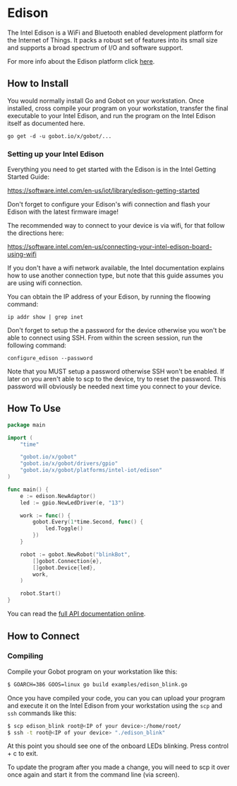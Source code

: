 # Edison

The Intel Edison is a WiFi and Bluetooth enabled development platform for the Internet of Things. It packs a robust set of features into its small size and supports a broad spectrum of I/O and software support.

For more info about the Edison platform click [here](http://www.intel.com/content/www/us/en/do-it-yourself/edison.html).

## How to Install

You would normally install Go and Gobot on your workstation. Once installed, cross compile your program on your workstation, transfer the final executable to your Intel Edison, and run the program on the Intel Edison itself as documented here.

```
go get -d -u gobot.io/x/gobot/...
```

### Setting up your Intel Edison

Everything you need to get started with the Edison is in the Intel Getting Started Guide:

https://software.intel.com/en-us/iot/library/edison-getting-started

Don't forget to configure your Edison's wifi connection and flash your Edison with the latest firmware image!

The recommended way to connect to your device is via wifi, for that follow the directions here:

https://software.intel.com/en-us/connecting-your-intel-edison-board-using-wifi

If you don't have a wifi network available, the Intel documentation explains how to use another connection type, but note that this guide assumes you are using wifi connection.

You can obtain the IP address of your Edison, by running the floowing command:

```
ip addr show | grep inet
```

Don't forget to setup the a password for the device otherwise you won't be able to connect using SSH. From within the screen session, run the following command:

```
configure_edison --password
```

Note that you MUST setup a password otherwise SSH won't be enabled. If
later on you aren't able to scp to the device, try to reset the
password. This password will obviously be needed next time you connect to
your device.


## How To Use


```go
package main

import (
	"time"

	"gobot.io/x/gobot"
	"gobot.io/x/gobot/drivers/gpio"
	"gobot.io/x/gobot/platforms/intel-iot/edison"
)

func main() {
	e := edison.NewAdaptor()
	led := gpio.NewLedDriver(e, "13")

	work := func() {
		gobot.Every(1*time.Second, func() {
			led.Toggle()
		})
	}

	robot := gobot.NewRobot("blinkBot",
		[]gobot.Connection{e},
		[]gobot.Device{led},
		work,
	)

	robot.Start()
}
```

You can read the [full API documentation online](http://godoc.org/gobot.io/x/gobot).

## How to Connect

### Compiling

Compile your Gobot program on your workstation like this:

```bash
$ GOARCH=386 GOOS=linux go build examples/edison_blink.go
```

Once you have compiled your code, you can you can upload your program and execute it on the Intel Edison from your workstation using the `scp` and `ssh` commands like this:

```bash
$ scp edison_blink root@<IP of your device>:/home/root/
$ ssh -t root@<IP of your device> "./edison_blink"
```

At this point you should see one of the onboard LEDs blinking. Press control + c
to exit.

To update the program after you made a change, you will need to scp it
over once again and start it from the command line (via screen).
